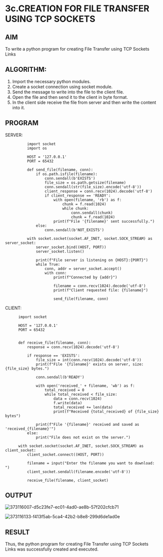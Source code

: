 # 3c.CREATION FOR FILE TRANSFER USING TCP SOCKETS
## AIM
To write a python program for creating File Transfer using TCP Sockets Links
## ALGORITHM:
1. Import the necessary python modules.
2. Create a socket connection using socket module.
3. Send the message to write into the file to the client file.
4. Open the file and then send it to the client in byte format.
5. In the client side receive the file from server and then write the content into it.
## PROGRAM

SERVER:


              import socket
              import os
              
              HOST = '127.0.0.1'  
              PORT = 65432  
              
              def send_file(filename, conn):
                  if os.path.isfile(filename):
                      conn.sendall(b'EXISTS')
                      file_size = os.path.getsize(filename)
                      conn.sendall(str(file_size).encode('utf-8'))
                      client_response = conn.recv(1024).decode('utf-8')
                      if client_response == 'READY':
                          with open(filename, 'rb') as f:
                              chunk = f.read(1024)
                              while chunk:
                                  conn.sendall(chunk)
                                  chunk = f.read(1024)
                          print(f"File '{filename}' sent successfully.")
                  else:
                      conn.sendall(b'NOT_EXISTS')
              
              with socket.socket(socket.AF_INET, socket.SOCK_STREAM) as server_socket:
                  server_socket.bind((HOST, PORT))
                  server_socket.listen()
              
                  print(f"File server is listening on {HOST}:{PORT}")
                  while True:
                      conn, addr = server_socket.accept()
                      with conn:
                          print(f"Connected by {addr}")
              
                          filename = conn.recv(1024).decode('utf-8')
                          print(f"Client requested file: {filename}")
              
                          send_file(filename, conn)

CLIENT:

          import socket
          
          HOST = '127.0.0.1'  
          PORT = 65432  
          
          
          def receive_file(filename, conn):
              response = conn.recv(1024).decode('utf-8')
          
              if response == 'EXISTS':
                  file_size = int(conn.recv(1024).decode('utf-8'))
                  print(f"File '{filename}' exists on server, size: {file_size} bytes.")
          
                  conn.sendall(b'READY')
          
                  with open('received_' + filename, 'wb') as f:
                      total_received = 0
                      while total_received < file_size:
                          data = conn.recv(1024)
                          f.write(data)
                          total_received += len(data)
                          print(f"Received {total_received} of {file_size} bytes")
          
                  print(f"File '{filename}' received and saved as 'received_{filename}'")
              else:
                  print("File does not exist on the server.")
          
          with socket.socket(socket.AF_INET, socket.SOCK_STREAM) as client_socket:
              client_socket.connect((HOST, PORT))
          
              filename = input("Enter the filename you want to download: ")
              client_socket.sendall(filename.encode('utf-8'))
          
              receive_file(filename, client_socket)


## OUTPUT

![373116007-d5c23fe7-ec01-4ad0-ae8b-57f202cfcb71](https://github.com/user-attachments/assets/07fcdc97-08a9-4b36-b31a-34bd7d53c0b0)

![373116133-f413f5ab-5ca4-42b2-b8e8-299d6de1ad0e](https://github.com/user-attachments/assets/f8228d96-403a-40ee-ae44-77e838d38dbe)


## RESULT
Thus, the python program for creating File Transfer using TCP Sockets Links was 
successfully created and executed.
